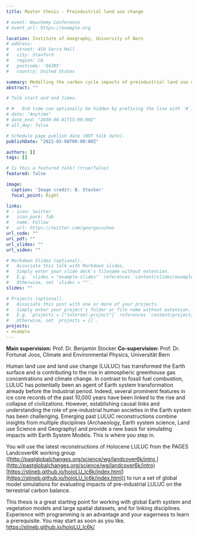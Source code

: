 ```yaml
---
title: Master thesis - Preindustrial land use change

# event: Wowchemy Conference
# event_url: https://example.org

location: Institute of Geography, University of Bern
# address:
#   street: 450 Serra Mall
#   city: Stanford
#   region: CA
#   postcode: '94305'
#   country: United States

summary: Modelling the carbon cycle impacts of preindustrial land use change
abstract: ""

# Talk start and end times.

# #   End time can optionally be hidden by prefixing the line with `#`.
# date: "Anytime"
# date_end: "2030-06-01T15:00:00Z"
# all_day: false

# Schedule page publish date (NOT talk date).
publishDate: "2022-03-08T00:00:00Z"

authors: []
tags: []

# Is this a featured talk? (true/false)
featured: false

image:
  caption: 'Image credit: B. Stocker'
  focal_point: Right

links:
# - icon: twitter
#   icon_pack: fab
#   name: Follow
#   url: https://twitter.com/georgecushen
url_code: ""
url_pdf: ""
url_slides: ""
url_video: ""

# Markdown Slides (optional).
#   Associate this talk with Markdown slides.
#   Simply enter your slide deck's filename without extension.
#   E.g. `slides = "example-slides"` references `content/slides/example-slides.md`.
#   Otherwise, set `slides = ""`.
slides: ""

# Projects (optional).
#   Associate this post with one or more of your projects.
#   Simply enter your project's folder or file name without extension.
#   E.g. `projects = ["internal-project"]` references `content/project/deep-learning/index.md`.
#   Otherwise, set `projects = []`.
projects:
- example
---
```


<!-- {{% callout note %}}
Click on the **Slides** button above to view the built-in slides feature.
{{% /callout %}} -->

**Main supervision:** Prof. Dr. Benjamin Stocker
**Co-supervision:** Prof. Dr. Fortunat Joos, Climate and Environmental Physics, Universität Bern

Human land use and land use change (LULUC) has transformed the Earth surface and is contributing to the rise in atmospheric greenhouse gas concentrations and climate change. In contrast to fossil fuel combustion, LULUC has potentially been an agent of Earth system transformation already before the Industrial period. Indeed, several prominent features in ice core records of the past 10,000 years have been linked to the rise and collapse of civilizations. However, establishing causal links and understanding the role of pre-industrial human societies in the Earth system has been challenging. Emerging past LULUC reconstructions combine insights from multiple disciplines (Archaeology, Earth system science, Land use Science and Geography) and provide a new basis for simulating impacts with Earth System Models. This is where you step in.

You will use the latest reconstructions of Holocene LULUC from the PAGES Landcover6K working group ([http://pastglobalchanges.org/science/wg/landcover6k/intro,](http://pastglobalchanges.org/science/wg/landcover6k/intro) [https://stineb.github.io/holoLU_lc6k/index.html](https://stineb.github.io/holoLU_lc6k/index.html)) to run a set of global model simulations for evaluating impacts of pre-industrial LULUC on the terrestrial carbon balance.

This thesis is a great starting point for working with global Earth system and vegetation models and large spatial datasets, and for linking disciplines. Experience with programming is an advantage and your eagerness to learn a prerequisite. You may start as soon as you like.
https://stineb.github.io/holoLU_lc6k/